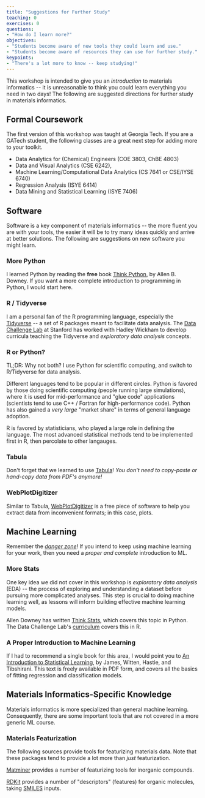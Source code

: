 ```yaml
---
title: "Suggestions for Further Study"
teaching: 0
exercises: 0
questions:
- "How do I learn more?"
objectives:
- "Students become aware of new tools they could learn and use."
- "Students become aware of resources they can use for further study."
keypoints:
- "There's a lot more to know -- keep studying!"
---
```


This workshop is intended to give you an *introduction* to materials informatics
-- it is unreasonable to think you could learn everything you need in two days!
The following are suggested directions for further study in materials
informatics.

## Formal Coursework
<!-- -------------------------------------------------- -->

The first version of this workshop was taught at Georgia Tech. If you are a
GATech student, the following classes are a great next step for adding more to
your toolkit.

- Data Analytics for (Chemical) Engineers (COE 3803, ChBE 4803)
- Data and Visual Analytics (CSE 6242),
- Machine Learning/Computational Data Analytics (CS 7641 or CSE/IYSE 6740)
- Regression Analysis (ISYE 6414)
- Data Mining and Statistical Learning (ISYE 7406)

## Software
<!-- -------------------------------------------------- -->

Software is a key component of materials informatics -- the more fluent you are
with your tools, the easier it will be to try many ideas quickly and arrive at
better solutions. The following are suggestions on new software you might learn.

### More Python
<!-- ------------------------- -->

I learned Python by reading the **free** book [Think
Python](https://greenteapress.com/wp/think-python-2e/), by Allen B. Downey. If
you want a more complete introduction to programming in Python, I would start
here.

### R / Tidyverse
<!-- ------------------------- -->

I am a personal fan of the R programming language, especially the
[Tidyverse](https://www.tidyverse.org/) -- a set of R packages meant to
facilitate data analysis. The [Data Challenge
Lab](http://dcl-docs.stanford.edu/home/) at Stanford has worked with Hadley
Wickham to develop curricula teaching the Tidyverse and *exploratory data
analysis* concepts.


### R or Python?
<!-- ------------------------- -->

TL;DR: Why not both? I use Python for scientific computing, and switch to
R/Tidyverse for data analysis.

Different languages tend to be popular in different circles. Python is favored
by those doing scientific computing (people running large simulations), where it
is used for mid-performance and "glue code" applications (scientists tend to use
C++ / Fortran for high-performance code). Python has also gained a *very large*
"market share" in terms of general language adoption.

R is favored by statisticians, who played a large role in defining the language.
The most advanced statistical methods tend to be implemented first in R, then
percolate to other langauges.

### Tabula
<!-- ------------------------- -->

Don't forget that we learned to use [Tabula](https://tabula.technology)! *You
don't need to copy-paste or hand-copy data from PDF's anymore!*

### WebPlotDigitizer
<!-- ------------------------- -->

Similar to Tabula, [WebPlotDigitizer](https://automeris.io/WebPlotDigitizer/) is
a free piece of software to help you extract data from inconvenient formats; in
this case, plots.

## Machine Learning
<!-- -------------------------------------------------- -->

Remember the [*danger
zone*](http://drewconway.com/zia/2013/3/26/the-data-science-venn-diagram)! If
you intend to keep using machine learning for your work, then you need a *proper
and complete* introduction to ML.

### More Stats
<!-- ------------------------- -->

One key idea we did not cover in this workshop is *exploratory data analysis*
(EDA) -- the process of exploring and understanding a dataset before pursuing
more complicated analyses. This step is crucial to doing machine learning well,
as lessons will inform building effective machine learning models.

Allen Downey has written [Think
Stats](https://greenteapress.com/wp/think-stats-2e/), which covers this topic in
Python. The Data Challenge Lab's
[curriculum](http://dcl-docs.stanford.edu/home/) covers this in R.

### A Proper Introduction to Machine Learning
<!-- ------------------------- -->

If I had to recommend a single book for this area, I would point you to [An
Introduction to Statistical
Learning](http://faculty.marshall.usc.edu/gareth-james/ISL/), by James, Witten,
Hastie, and Tibshirani. This text is freely available in PDF form, and covers
all the basics of fitting regression and classification models.

## Materials Informatics-Specific Knowledge
<!-- -------------------------------------------------- -->

Materials informatics is more specialized than general machine learning.
Consequently, there are some important tools that are not covered in a more
generic ML course.

### Materials Featurization
<!-- ------------------------- -->

The following sources provide tools for featurizing materials data. Note that
these packages tend to provide a lot more than _just_ featurization.

[Matminer](https://hackingmaterials.lbl.gov/matminer/) provides a number of
featurizing tools for inorganic compounds.

[RDKit](https://www.rdkit.org/docs/GettingStartedInPython.html#descriptor-calculation)
provides a number of "descriptors" (features) for organic molecules, taking
[SMILES](https://en.wikipedia.org/wiki/Simplified_molecular-input_line-entry_system)
inputs.
